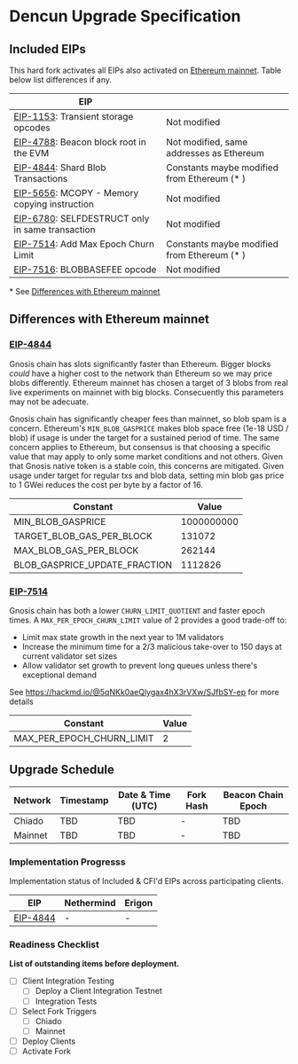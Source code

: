 # Dencun Upgrade Specification

## Included EIPs

This hard fork activates all EIPs also activated on [Ethereum mainnet](https://github.com/ethereum/execution-specs/blob/2a592a8268311bb6c28c8ca25ff8a35a74615127/network-upgrades/mainnet-upgrades/cancun.md#included-eips). Table below list differences if any.

| EIP |   |
| --- | - |
| [EIP-1153](https://eips.ethereum.org/EIPS/eip-1153): Transient storage opcodes             | Not modified
| [EIP-4788](https://eips.ethereum.org/EIPS/eip-4788): Beacon block root in the EVM          | Not modified, same addresses as Ethereum
| [EIP-4844](https://eips.ethereum.org/EIPS/eip-4844): Shard Blob Transactions               | Constants maybe modified from Ethereum (* )
| [EIP-5656](https://eips.ethereum.org/EIPS/eip-5656): MCOPY - Memory copying instruction    | Not modified
| [EIP-6780](https://eips.ethereum.org/EIPS/eip-6780): SELFDESTRUCT only in same transaction | Not modified
| [EIP-7514](https://eips.ethereum.org/EIPS/eip-7514): Add Max Epoch Churn Limit             | Constants maybe modified from Ethereum (* )
| [EIP-7516](https://eips.ethereum.org/EIPS/eip-7516): BLOBBASEFEE opcode                    | Not modified

\* See [Differences with Ethereum mainnet](#differences-with-ethereum-mainnet)

## Differences with Ethereum mainnet

### [EIP-4844](https://eips.ethereum.org/EIPS/eip-4844)

Gnosis chain has slots significantly faster than Ethereum. Bigger blocks _could_ have a higher cost to the network than Ethereum so we may price blobs differently. Ethereum mainnet has chosen a target of 3 blobs from real live experiments on mainnet with big blocks. Consecuently this parameters may not be adecuate.

Gnosis chain has significantly cheaper fees than mainnet, so blob spam is a concern. Ethereum's `MIN_BLOB_GASPRICE` makes blob space free (1e-18 USD / blob) if usage is under the target for a sustained period of time. The same concern applies to Ethereum, but consensus is that choosing a specific value that may apply to only some market conditions and not others. Given that Gnosis native token is a stable coin, this concerns are mitigated. Given usage under target for regular txs and blob data, setting min blob gas price to 1 GWei reduces the cost per byte by a factor of 16.

| Constant | Value |
| -------- | ----- |
| MIN_BLOB_GASPRICE | 1000000000 |
| TARGET_BLOB_GAS_PER_BLOCK | 131072 |
| MAX_BLOB_GAS_PER_BLOCK | 262144 |
| BLOB_GASPRICE_UPDATE_FRACTION | 1112826 |

### [EIP-7514](https://eips.ethereum.org/EIPS/eip-7514)

Gnosis chain has both a lower `CHURN_LIMIT_QUOTIENT` and faster epoch times. A `MAX_PER_EPOCH_CHURN_LIMIT` value of 2 provides a good trade-off to:
- Limit max state growth in the next year to 1M validators
- Increase the minimum time for a 2/3 malicious take-over to 150 days at current validator set sizes
- Allow validator set growth to prevent long queues unless there's exceptional demand 

See https://hackmd.io/@5qNKk0aeQlygax4hX3rVXw/SJfbSY-ep for more details

| Constant | Value |
| -------- | ----- |
| MAX_PER_EPOCH_CHURN_LIMIT | 2 |

## Upgrade Schedule

| Network | Timestamp    | Date & Time (UTC)             | Fork Hash | Beacon Chain Epoch |
| ------- | ------------ | ----------------------------- | --------- | ------------------ |
| Chiado  | TBD | TBD | -         | TBD             |
| Mainnet | TBD | TBD | -         | TBD             |

### Implementation Progresss

Implementation status of Included & CFI'd EIPs across participating clients.

| EIP                                    | **Nethermind** | **Erigon** |
| -------------------------------------- | -------------- | ---------- |
| [EIP-4844](./execution/withdrawals.md) | -              | -          |

### Readiness Checklist

**List of outstanding items before deployment.**

- [ ] Client Integration Testing
  - [ ] Deploy a Client Integration Testnet
  - [ ] Integration Tests
- [ ] Select Fork Triggers
  - [ ] Chiado
  - [ ] Mainnet
- [ ] Deploy Clients
- [ ] Activate Fork
